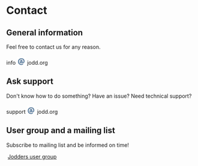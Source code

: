 # Contact
		
## General information

Feel free to contact us for any reason.

<div class="email">info <img src="/gfx/at_sign.gif" width="23" height="25" style="position:relative;top:4px;" /> jodd&#46;org</div>


## Ask support

Don't know how to do something? Have an issue? Need technical support?

<div class="email">support <img src="/gfx/at_sign.gif" width="23" height="25" style="position:relative;top:4px;" /> jodd&#46;org</div>


## User group and a mailing list

Subscribe to mailing list and be informed on time!

<div class="email">&nbsp;<a href="http://groups.google.com/group/jodders?hl=en">Jodders user group</a></div>